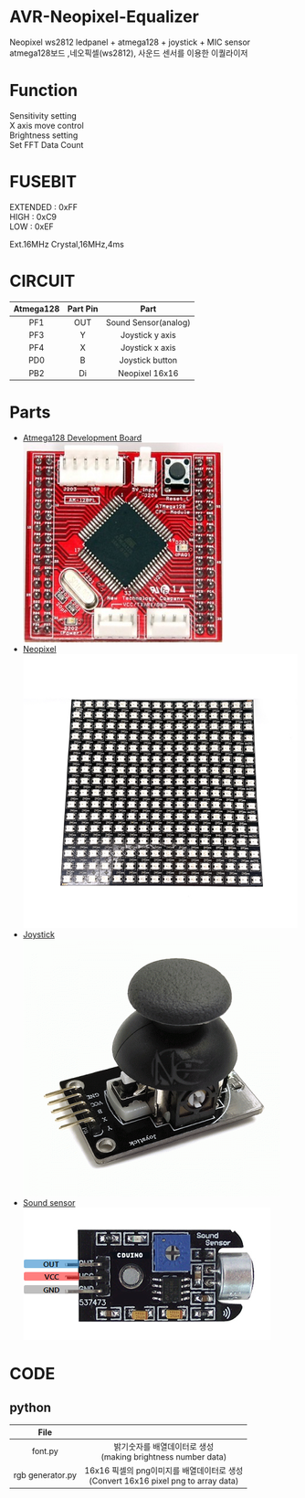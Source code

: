 # AVR-Neopixel-Equalizer
Neopixel ws2812 ledpanel + atmega128 + joystick + MIC sensor<br>
atmega128보드 ,네오픽셀(ws2812), 사운드 센서를 이용한 이퀄라이저

# Function
Sensitivity setting</br>
X axis move control</br>
Brightness setting</br>
Set FFT Data Count</br>

# FUSEBIT
EXTENDED : 0xFF<br>
HIGH     : 0xC9<br>
LOW      : 0xEF<br>

Ext.16MHz Crystal,16MHz,4ms

# CIRCUIT
|Atmega128|Part Pin|Part|
|:------:|:----:|:----:|
|PF1|OUT|Sound Sensor(analog)|
|PF3|Y|Joystick y axis|
|PF4|X|Joystick x axis|
|PD0|B|Joystick button|
|PB2|Di|Neopixel 16x16|

# Parts
* [Atmega128 Development Board](http://www.newtc.co.kr/dpshop/shop/item.php?it_id=1314599855)</br>
![atmega128](./img/atmega128.jpg)
* [Neopixel](http://www.devicemart.co.kr/goods/view?no=1328622)</br>
![neopixel](./img/neopixel.jpg)
* [Joystick](http://www.devicemart.co.kr/goods/view?no=10916338)</br>
![neopixel](./img/joystick.gif)
* [Sound sensor](http://www.devicemart.co.kr/goods/view?no=28451)</br>
![neopixel](./img/sensor.jpg)

# CODE
## python
|File||
|:------:|:----:|
|font.py|밝기숫자를 배열데이터로 생성</br>(making brightness number data)|
|rgb generator.py|16x16 픽셀의 png이미지를 배열데이터로 생성</br>(Convert 16x16 pixel png to array data)|
